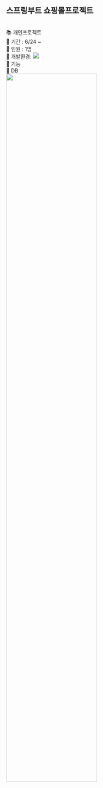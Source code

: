 ## 스프링부트 쇼핑몰프로젝트
<br>
📚 개인프로젝트<br>
📆 기간 : 6/24 ~ <br>
👩 인원 : 1명<br>
🔨 개발환경:

<img src="https://img.shields.io/badge/HTML5-E34F26?style=flat-square&logo=html5&logoColor=white"/>
<br>
🔨 기능<br>
📑 DB <br>
<img src='https://github.com/minkyi2180/BootShop/assets/130128767/80dfd680-69f2-450d-aa82-d343425271cc' width='70%'>
